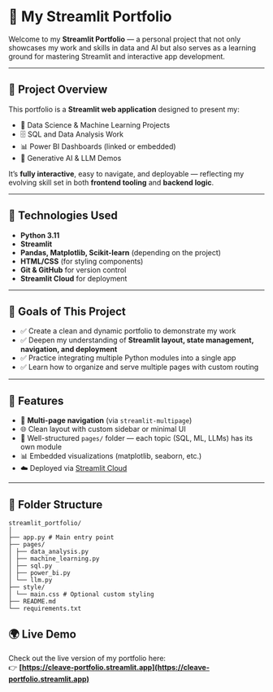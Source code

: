 # 🧠 My Streamlit Portfolio

Welcome to my **Streamlit Portfolio** — a personal project that not only showcases my work and skills in data and AI but also serves as a learning ground for mastering Streamlit and interactive app development.

---

## 🚀 Project Overview

This portfolio is a **Streamlit web application** designed to present my:
- 🧪 Data Science & Machine Learning Projects
- 🗄 SQL and Data Analysis Work
- 📊 Power BI Dashboards (linked or embedded)
- 🤖 Generative AI & LLM Demos

It’s **fully interactive**, easy to navigate, and deployable — reflecting my evolving skill set in both **frontend tooling** and **backend logic**.

---

## 🧱 Technologies Used

- **Python 3.11**
- **Streamlit**
- **Pandas, Matplotlib, Scikit-learn** (depending on the project)
- **HTML/CSS** (for styling components)
- **Git & GitHub** for version control
- **Streamlit Cloud** for deployment

---

## 🎯 Goals of This Project

- ✅ Create a clean and dynamic portfolio to demonstrate my work
- ✅ Deepen my understanding of **Streamlit layout, state management, navigation, and deployment**
- ✅ Practice integrating multiple Python modules into a single app
- ✅ Learn how to organize and serve multiple pages with custom routing

---

## 🧭 Features

- 🔀 **Multi-page navigation** (via `streamlit-multipage`)
- 🌐 Clean layout with custom sidebar or minimal UI
- 📁 Well-structured `pages/` folder — each topic (SQL, ML, LLMs) has its own module
- 📊 Embedded visualizations (matplotlib, seaborn, etc.)
- ☁️ Deployed via [Streamlit Cloud](https://streamlit.io/cloud)

---

## 📂 Folder Structure

```
streamlit_portfolio/
│
├── app.py # Main entry point
├── pages/
│ ├── data_analysis.py
│ ├── machine_learning.py
│ ├── sql.py
│ ├── power_bi.py
│ └── llm.py
├── style/
│ └── main.css # Optional custom styling
├── README.md
└── requirements.txt
```

## 🌍 Live Demo

Check out the live version of my portfolio here:  
👉 **[https://cleave-portfolio.streamlit.app](https://cleave-portfolio.streamlit.app)**
